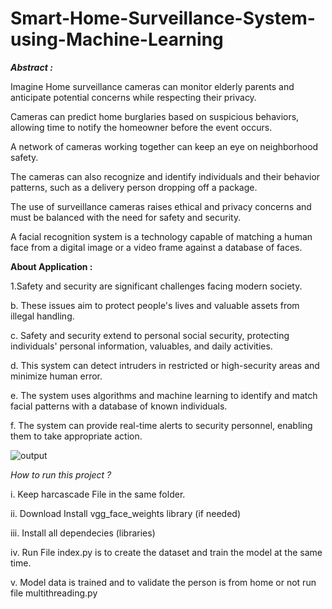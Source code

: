 # Smart-Home-Surveillance-System-using-Machine-Learning

***Abstract :***

Imagine Home surveillance cameras can monitor elderly parents and anticipate
potential concerns while respecting their privacy.

Cameras can predict home burglaries based on suspicious behaviors, allowing time
to notify the homeowner before the event occurs.

A network of cameras working together can keep an eye on neighborhood safety.

The cameras can also recognize and identify individuals and their behavior
patterns, such as a delivery person dropping off a package.

The use of surveillance cameras raises ethical and privacy concerns and must be
balanced with the need for safety and security.

A facial recognition system is a technology capable of matching a human face
from a digital image or a video frame against a database of faces.



****About Application :****

1.Safety and security are significant challenges facing modern society.

b. These issues aim to protect people's lives and valuable assets from
illegal handling.

c. Safety and security extend to personal social security, protecting
individuals' personal information, valuables, and daily activities.

d. This system can detect intruders in restricted or high-security areas and
minimize human error.

e. The system uses algorithms and machine learning to identify and match
facial patterns with a database of known individuals.

f. The system can provide real-time alerts to security personnel, enabling
them to take appropriate action.


![output](https://github.com/arbaj2002/Smart-Home-Surveillance-System-using-Machine-Learning/assets/57356090/e0a75c05-f1d7-4aca-a7ad-5653f74767e5)


*How to run this project ?*

i. Keep harcascade File in the same folder.

ii. Download Install vgg_face_weights library (if needed) 

iii. Install all dependecies (libraries)

iv. Run File index.py is to create the dataset and train the model at the same time.

v. Model data is trained and to validate the person is from home or not run file multithreading.py




